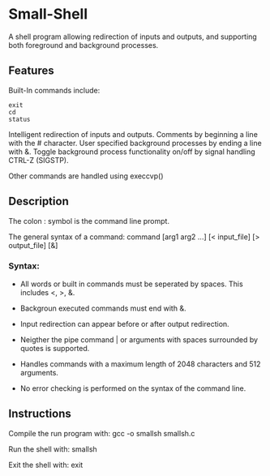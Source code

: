 # Small-Shell #
A shell program allowing redirection of inputs and outputs, and supporting both foreground and background processes.

## Features ##
Built-In commands include:
```
exit
cd
status
```

Intelligent redirection of inputs and outputs.
Comments by beginning a line with the # character.
User specified background processes by ending a line with &.
Toggle background process functionality on/off by signal handling CTRL-Z (SIGSTP).

Other commands are handled using execcvp()

## Description ##
The colon : symbol is the command line prompt.

The general syntax of a command:
command [arg1 arg2 ...] [< input_file] [> output_file] [&]

### Syntax: ###
* All words or built in commands must be seperated by spaces. This includes <, >, &.

* Backgroun executed commands must end with &.

* Input redirection can appear before or after output redirection.

* Neigther the pipe command | or arguments with spaces surrounded by quotes is supported.

* Handles commands with a maximum length of 2048 characters and 512 arguments.

* No error checking is performed on the syntax of the command line.

## Instructions ##
Compile the run program with:
gcc -o smallsh smallsh.c

Run the shell with:
smallsh

Exit the shell with:
exit
